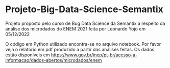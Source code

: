 # Projeto-Big-Data-Science-Semantix
Projeto proposto pelo curso de Bug Data Science da Semantix a respeito da análise dos microdados do ENEM 2021 feita por Leonardo Yojo em 05/12/2022

O código em Python utilizado encontra-se no arquivo notebook.
Por favor veja o relatório em pdf produzido a partir das análises feitas.
Os dados estão disponíveis em https://www.gov.br/inep/pt-br/acesso-a-informacao/dados-abertos/microdados/enem
